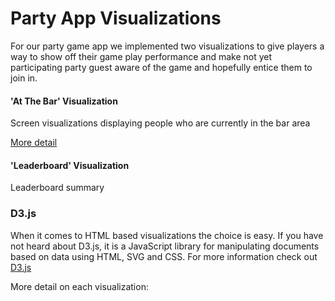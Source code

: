 # Party App Visualizations

For our party game app we implemented two visualizations to give players a way to show off their game play performance and make not yet participating party guest aware of the game and hopefully entice them to join in.


#### 'At The Bar' Visualization

Screen visualizations displaying people who are currently in the bar area

[More detail](/bar/)



#### 'Leaderboard' Visualization

Leaderboard summary


### D3.js

When it comes to HTML based visualizations the choice is easy. If you have not heard about D3.js, it is a JavaScript library for manipulating documents based on data using HTML, SVG and CSS. For more information check out [D3.js](http://www.d3js.org)

More detail on each visualization:


